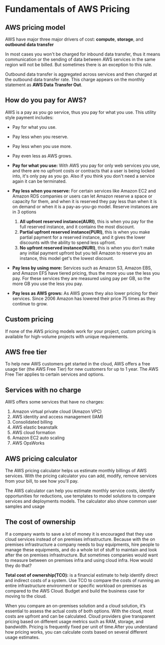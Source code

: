 # Fundamentals of AWS Pricing

## AWS pricing model

AWS have major three major drivers of cost: **compute**, **storage**, and **outbound data transfer**

In most cases you won't be charged for inbound data transfer, thus it means communication or the sending of data between AWS services in the same region will not be billed. But sometimes there is an exception to this rule.

Outbound data transfer is aggregated across services and then charged at the outbound data transfer rate. This charge appears on the monthly statement as **AWS Data Transfer Out**.

## How do you pay for AWS?

AWS is a pay as you go service, thus you pay for what you use. This utility style payment includes:

- Pay for what you use.
- Pay less when you reserve.
- Pay less when you use more.
- Pay even less as AWS grows.

- **Pay for what you use:** With AWS you pay for only web services you use, and there are no upfront costs or contracts that a user is being locked into, it's only pay as you go. Also if you think you don't need a service again it can be terminated.

- **Pay less when you reserve:** For certain services like Amazon EC2 and Amazon RDS companies or users can let Amazon reserve a space or capacity for them, and when it is reserved they pay less than when it is on demand or when it is a pay-as-you-go model. Reserve instances are in 3 options
  1. **All upfront reserved instance(AURI)**, this is when you pay for the full reserved instance, and it contains the most discount.
  2. **Partial upfront reserved instance(PURI)**, this is when you make partial payment for a reserved instance, and it gives the lower discounts with the ability to spend less upfront.
  3. **No upfront reserved instance(NURI)**, this is when you don't make any initial payment upfront but you tell Amazon to reserve you an instance, this model get's the lowest discount.

- **Pay less by using more:** Services such as Amazon S3, Amazon EBS, and Amazon EFS have tiered pricing, thus the more you use the less you pay. For these services they are measured using pay per GB, so the more GB you use the less you pay.

- **Pay less as AWS grows:** As AWS grows they also lower pricing for their services. Since 2006 Amazon has lowered their price 75 times as they continue to grow.

## Custom pricing

If none of the AWS pricing models work for your project, custom pricing is available for high-volume projects with unique requirements.

## AWS free tier

To help new AWS customers get started in the cloud, AWS offers a free usage tier (the AWS Free Tier) for new customers for up to 1 year. The AWS Free Tier applies to certain services and options.

## Services with no charge

AWS offers some services that have no charges:

1. Amazon virtual private cloud (Amazon VPC)
2. AWS identity and access management (IAM)
3. Consolidated billing
4. AWS elastic beanstalk
5. AWS cloud formation
6. Amazon EC2 auto scaling
7. AWS OpsWorks

## AWS pricing calculator

The AWS pricing calculator helps us estimate monthly billings of AWS services. With the pricing calculator you can add, modify, remove services from your bill, to see how you'll pay.

The AWS calculator can help you estimate monthly service costs, identify opportunities for reductions, use templates to model solutions to compare services and deployments models. The calculator also show common user samples and usage

## The cost of ownership

If a company wants to save a lot of money it is encouraged that they use cloud services instead of on premises infrastructure. Because with the on premises infrastructure a company needs to buy equipments, hire people to manage these equipments, and do a whole lot of stuff to maintain and look after the on premises infrastructure. But sometimes companies would want to measure between on premises infra and using cloud infra. How would they do that?

**Total cost of ownership(TCO):** is a financial estimate to help identify direct and indirect costs of a system. Use TCO to compare the costs of running an entire infrastructure environment or specific workload on premises as compared to the AWS Cloud. Budget and build the business case for moving to the cloud.

When you compare an on-premises solution and a cloud solution, it’s essential to assess the actual costs of both options. With the cloud, most costs are upfront and can be calculated. Cloud providers give transparent pricing based on different usage metrics such as RAM, storage, and bandwidth. Pricing is frequently fixed per unit of time.After you understand how pricing works, you can calculate costs based on several different usage estimates.
